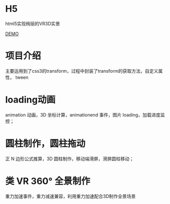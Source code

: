 # H5
html5实现绚丽的VR3D实景

[DEMO](http://)

# 项目介绍
 主要运用到了css3的transform，过程中封装了transform的获取方法，自定义属性， tween

# loading动画
  animation 动画，3D 坐标计算，animationend 事件，图片 loading，加载进度监控；
  
# 圆柱制作，圆柱拖动
  正 N 边形公式推算，3D 圆柱制作，移动端滑屏，滑屏圆柱移动；
  
# 类 VR 360° 全景制作
  重力加速事件，重力减速兼容，利用重力加速配合3D制作全景场景
